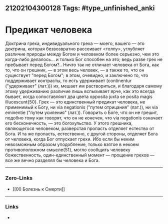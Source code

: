 21202104300128
Tags: #type_unfinished_anki 
---
# Предикат человека

Доктрина греха, индивидуального греха — моего, вашего — это доктрина, которая безвозвратно рассеивает <толпу>, углубляет различие природы между Богом и человеком более серьезно, чем это когда-либо делалось... и только Бог способен на это; ведь разве грех не пребывает перед Богом?.. Ничто так не отличает человека от Бога, как то, что он грешник, — в этом весь человек, — а также то, что он существует "перед Богом"; в этом, очевидно, и заключено то, что поддерживает контрасты, то есть удерживает (continentur ("удерживает" (лат.))) их, мешает им раствориться, и благодаря самому этому удерживанию различие лишь вспыхивает ярче, как это всегда бывает, когда сопоставляют два цвета opposita juxta se posita magis illucescunt{50}. Грех — это единственный предикат человека, не применимый к Богу, ни via negationis ("путем отрицания" (лат.)), ни via eminentie ("путем усиления" (лат.)). Говорить о Боге, что он не грешит, подобно тому как говорят, что он не конечен, что via negationis означает его бесконечность, — это богохульство. У этого грешника, являющегося человеком, разверстая пропасть отделяет естество от Бога. И та же пропасть, естественно, с другой стороны, отделяет Бога от человека, когда Бог отпускает грехи. Ибо если бы неким невозможным образом уподобление, только взятое в некоем противоположном смысле{51}, могло сообщить человеку божественность, один-единственный момент — прощение грехов — все же вечно разделял бы человека и Бога.

---
### Zero-Links
- [[00 Болезнь к Смерти]]
---
### Links
-